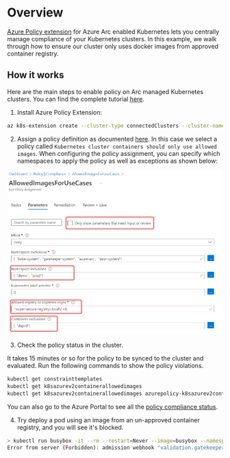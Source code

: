 # Overview

[Azure Policy extension](https://learn.microsoft.com/en-us/azure/governance/policy/concepts/policy-for-kubernetes) for Azure Arc enabled Kubernetes lets you centrally manage compliance of your Kubernetes clusters. In this example, we walk through how to ensure our cluster only uses docker images from approved container registry.

## How it works

Here are the main steps to enable policy on Arc managed Kubernetes clusters. You can find the complete tutorial [here](https://learn.microsoft.com/en-us/azure/governance/policy/concepts/policy-for-kubernetes).

1. Install Azure Policy Extension:

```bash
az k8s-extension create --cluster-type connectedClusters --cluster-name <CLUSTER_NAME> --resource-group <RESOURCE_GROUP> --extension-type Microsoft.PolicyInsights --name <EXTENSION_INSTANCE_NAME>
```

2. Assign a policy definition as documented [here](https://learn.microsoft.com/en-us/azure/governance/policy/concepts/policy-for-kubernetes#assign-a-policy-definition). In this case we select a policy called `Kubernetes cluster containers should only use allowed images`. When configuring the policy assignment, you can specify which namespaces to apply the policy as well as exceptions as shown below:

<img src="media/policyEdit.png" />

3. Check the policy status in the cluster.

It takes 15 minutes or so for the policy to be synced to the cluster and evaluated. Run the following commands to show the policy violations.

```bash
kubectl get constrainttemplates
kubectl get k8sazurev2containerallowedimages
kubectl get k8sazurev2containerallowedimages azurepolicy-k8sazurev2containerallowedimag-<id> -o yaml 
```

You can also go to the Azure Portal to see all the [policy compliance status](https://ms.portal.azure.com/#view/Microsoft_Azure_Policy/PolicyMenuBlade/~/Compliance).  

4. Try deploy a pod using an image from an un-approved container registry, and you will see it's blocked.

```bash
> kubectl run busybox -it --rm --restart=Never --image=busybox --namespace demo -- /bin/bash
Error from server (Forbidden): admission webhook "validation.gatekeeper.sh" denied the request: [azurepolicy-k8sazurev2containerallowedimag-<id>] Container image busybox for container busybox has not been allowed.
```
